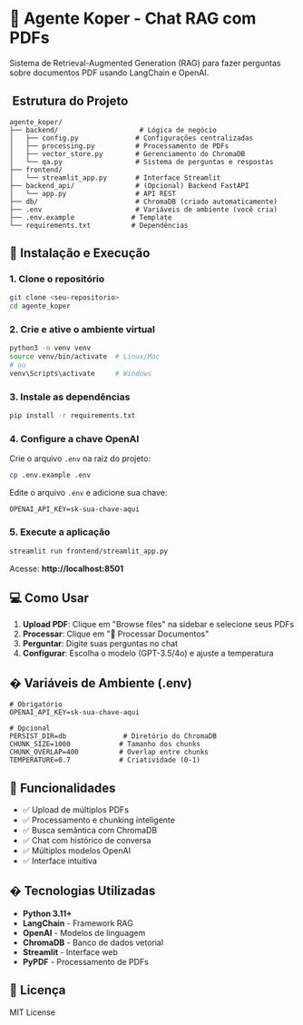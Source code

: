 # 🤖 Agente Koper - Chat RAG com PDFs

Sistema de Retrieval-Augmented Generation (RAG) para fazer perguntas sobre documentos PDF usando LangChain e OpenAI.

## ️ Estrutura do Projeto

```
agente_koper/
├── backend/                    # Lógica de negócio
│   ├── config.py              # Configurações centralizadas
│   ├── processing.py          # Processamento de PDFs
│   ├── vector_store.py        # Gerenciamento do ChromaDB
│   └── qa.py                  # Sistema de perguntas e respostas
├── frontend/                   
│   └── streamlit_app.py       # Interface Streamlit
├── backend_api/               # (Opcional) Backend FastAPI
│   └── app.py                 # API REST
├── db/                        # ChromaDB (criado automaticamente)
├── .env                       # Variáveis de ambiente (você cria)
├── .env.example              # Template
└── requirements.txt          # Dependências
```

## 🚀 Instalação e Execução

### 1. Clone o repositório

```bash
git clone <seu-repositorio>
cd agente_koper
```

### 2. Crie e ative o ambiente virtual

```bash
python3 -m venv venv
source venv/bin/activate  # Linux/Mac
# ou
venv\Scripts\activate     # Windows
```

### 3. Instale as dependências

```bash
pip install -r requirements.txt
```

### 4. Configure a chave OpenAI

Crie o arquivo `.env` na raiz do projeto:

```bash
cp .env.example .env
```

Edite o arquivo `.env` e adicione sua chave:

```env
OPENAI_API_KEY=sk-sua-chave-aqui
```

### 5. Execute a aplicação

```bash
streamlit run frontend/streamlit_app.py
```

Acesse: **http://localhost:8501**

## 💻 Como Usar

1. **Upload PDF**: Clique em "Browse files" na sidebar e selecione seus PDFs
2. **Processar**: Clique em "🚀 Processar Documentos"
3. **Perguntar**: Digite suas perguntas no chat
4. **Configurar**: Escolha o modelo (GPT-3.5/4o) e ajuste a temperatura

## � Variáveis de Ambiente (.env)

```env
# Obrigatório
OPENAI_API_KEY=sk-sua-chave-aqui

# Opcional
PERSIST_DIR=db              # Diretório do ChromaDB
CHUNK_SIZE=1000            # Tamanho dos chunks
CHUNK_OVERLAP=400          # Overlap entre chunks
TEMPERATURE=0.7            # Criatividade (0-1)
```

## 🎯 Funcionalidades

- ✅ Upload de múltiplos PDFs
- ✅ Processamento e chunking inteligente
- ✅ Busca semântica com ChromaDB
- ✅ Chat com histórico de conversa
- ✅ Múltiplos modelos OpenAI
- ✅ Interface intuitiva

## � Tecnologias Utilizadas

- **Python 3.11+**
- **LangChain** - Framework RAG
- **OpenAI** - Modelos de linguagem
- **ChromaDB** - Banco de dados vetorial
- **Streamlit** - Interface web
- **PyPDF** - Processamento de PDFs

## 📄 Licença

MIT License
